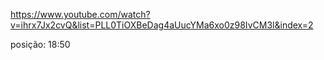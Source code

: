 
https://www.youtube.com/watch?v=ihrx7Jx2cvQ&list=PLL0TiOXBeDag4aUucYMa6xo0z98IvCM3l&index=2

posição: 18:50
